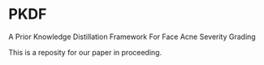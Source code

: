 # PKDF
A Prior Knowledge Distillation Framework For Face Acne Severity Grading


This is a reposity for our paper in proceeding.
